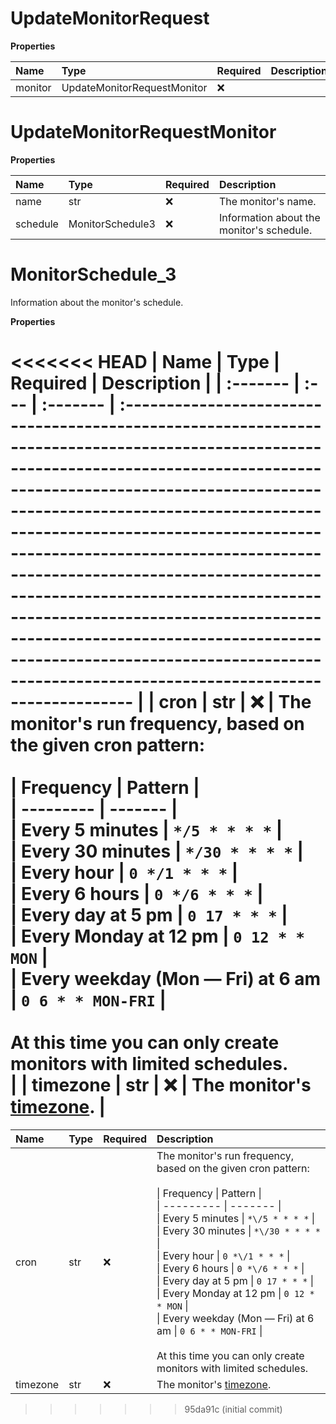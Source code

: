 # UpdateMonitorRequest

**Properties**

| Name    | Type                        | Required | Description |
| :------ | :-------------------------- | :------- | :---------- |
| monitor | UpdateMonitorRequestMonitor | ❌       |             |

# UpdateMonitorRequestMonitor

**Properties**

| Name     | Type             | Required | Description                               |
| :------- | :--------------- | :------- | :---------------------------------------- |
| name     | str              | ❌       | The monitor's name.                       |
| schedule | MonitorSchedule3 | ❌       | Information about the monitor's schedule. |

# MonitorSchedule_3

Information about the monitor's schedule.

**Properties**

<<<<<<< HEAD
| Name     | Type | Required | Description                                                                                                                                                                                                                                                                                                                                                                                                                                                                                                                                            |
| :------- | :--- | :------- | :----------------------------------------------------------------------------------------------------------------------------------------------------------------------------------------------------------------------------------------------------------------------------------------------------------------------------------------------------------------------------------------------------------------------------------------------------------------------------------------------------------------------------------------------------- |
| cron     | str  | ❌       | The monitor's run frequency, based on the given cron pattern:<br/><br/>\| Frequency \| Pattern \|<br/>\| --------- \| ------- \|<br/>\| Every 5 minutes \| `*/5 * * * *` \|<br/>\| Every 30 minutes \| `*/30 * * * *` \|<br/>\| Every hour \| `0 */1 * * *` \|<br/>\| Every 6 hours \| `0 */6 * * *` \|<br/>\| Every day at 5 pm \| `0 17 * * *` \|<br/>\| Every Monday at 12 pm \| `0 12 * * MON` \|<br/>\| Every weekday (Mon — Fri) at 6 am \| `0 6 * * MON-FRI` \|<br/><br/>At this time you can only create monitors with limited schedules.<br/> |
| timezone | str  | ❌       | The monitor's [timezone](https://en.wikipedia.org/wiki/List_of_tz_database_time_zones).                                                                                                                                                                                                                                                                                                                                                                                                                                                                |
=======
| Name     | Type | Required | Description                                                                                                                                                                                                                                                                                                                                                                                                                                                                                                                                   |
| :------- | :--- | :------- | :-------------------------------------------------------------------------------------------------------------------------------------------------------------------------------------------------------------------------------------------------------------------------------------------------------------------------------------------------------------------------------------------------------------------------------------------------------------------------------------------------------------------------------------------- |
| cron     | str  | ❌       | The monitor's run frequency, based on the given cron pattern:<br><br>\| Frequency \| Pattern \|<br>\| --------- \| ------- \|<br>\| Every 5 minutes \| `*\/5 * * * *` \|<br>\| Every 30 minutes \| `*\/30 * * * *` \|<br>\| Every hour \| `0 *\/1 * * *` \|<br>\| Every 6 hours \| `0 *\/6 * * *` \|<br>\| Every day at 5 pm \| `0 17 * * *` \|<br>\| Every Monday at 12 pm \| `0 12 * * MON` \|<br>\| Every weekday (Mon — Fri) at 6 am \| `0 6 * * MON-FRI` \|<br><br>At this time you can only create monitors with limited schedules.<br> |
| timezone | str  | ❌       | The monitor's [timezone](https://en.wikipedia.org/wiki/List_of_tz_database_time_zones).                                                                                                                                                                                                                                                                                                                                                                                                                                                       |

<!-- This file was generated by liblab | https://liblab.com/ -->
>>>>>>> 95da91c (initial commit)
